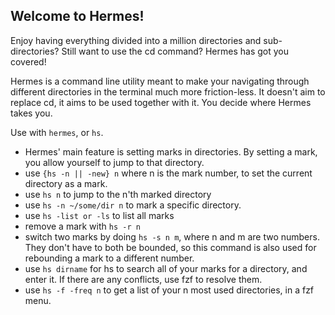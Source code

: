 ## Welcome to Hermes!

Enjoy having everything divided into a million directories and sub-directories? Still want to use the cd command? Hermes has got you covered!

Hermes is a command line utility meant to make your navigating through different directories in the terminal much more friction-less. It doesn't aim to replace cd, it aims to be used together with it. You decide where Hermes takes you.

Use with `hermes`, or `hs`.

- Hermes' main feature is setting marks in directories. By setting a mark, you allow yourself to jump to that directory.
- use ```{hs -n || -new} n```  where n is the mark number, to set the current directory as a mark.
-  use ```hs n``` to jump to the n'th marked directory  
- use ```hs -n ~/some/dir n``` to mark a specific directory.
- use ```hs -list or -ls```  to list all marks
- remove a mark with ```hs -r n```
- switch two marks by doing ```hs -s n m```, where n and m are two numbers. They don't have to both be bounded, so this command is also used for rebounding a mark to a different number.
- use ```hs dirname``` for hs to search all of your marks for a directory, and enter it. If there are any conflicts, use fzf to resolve them.
- use ```hs -f -freq n``` to get a list of your n most used directories, in a fzf menu.
